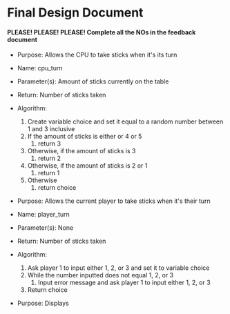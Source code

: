 # Final Design Document
#### PLEASE! PLEASE! PLEASE! Complete all the NOs in the feedback document 

* Purpose: Allows the CPU to take sticks when it's its turn
* Name: cpu_turn
* Parameter(s): Amount of sticks currently on the table
* Return: Number of sticks taken
* Algorithm:
    1. Create variable choice and set it equal to a random number between 1 and 3 inclusive
    2. If the amount of sticks is either or 4 or 5
       1. return 3
    3. Otherwise, if the amount of sticks is 3
       1. return 2
    4. Otherwise, if the amount of sticks is 2 or 1
       1. return 1
    5. Otherwise
       1. return choice


* Purpose: Allows the current player to take sticks when it's their turn
* Name: player_turn
* Parameter(s): None
* Return: Number of sticks taken
* Algorithm:
    1. Ask player 1 to input either 1, 2, or 3 and set it to variable choice
    2. While the number inputted does not equal 1, 2, or 3
       1. Input error message and ask player 1 to input either 1, 2, or 3
    3. Return choice

* Purpose: Displays 